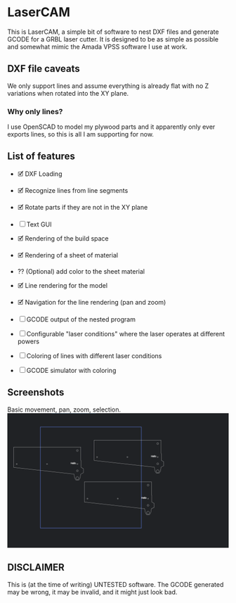 # LaserCAM
This is LaserCAM, a simple bit of software to nest DXF files and generate GCODE for a GRBL laser
cutter. It is designed to be as simple as possible and somewhat mimic the Amada VPSS software I use
at work.


## DXF file caveats
We only support lines and assume everything is already flat with no Z variations when rotated into
the XY plane.

### Why only lines?
I use OpenSCAD to model my plywood parts and it apparently only ever exports lines, so this is all
I am supporting for now.


## List of features
- 🗹 DXF Loading
- 🗹 Recognize lines from line segments
- 🗹 Rotate parts if they are not in the XY plane

- ☐ Text GUI

- 🗹 Rendering of the build space
- 🗹 Rendering of a sheet of material
- ⁇ (Optional) add color to the sheet material
- 🗹 Line rendering for the model

- 🗹 Navigation for the line rendering (pan and zoom)

- ☐ GCODE output of the nested program

- ☐ Configurable "laser conditions" where the laser operates at different powers
- ☐ Coloring of lines with different laser conditions

- ☐ GCODE simulator with coloring


## Screenshots
Basic movement, pan, zoom, selection. ![Development screenshot](current_screenshot.png)


## DISCLAIMER
This is (at the time of writing) UNTESTED software. The GCODE generated may be wrong, it may be
invalid, and it might just look bad.
